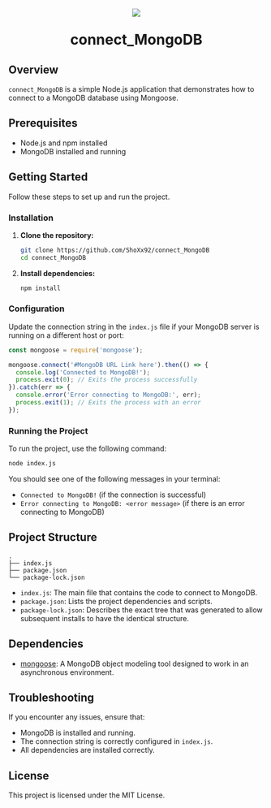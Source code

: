 <h1 align="center">
    <img src="https://imgur.com/VA57evz.png">
    <br>
    <p>connect_MongoDB</p>
</h1>

## Overview

`connect_MongoDB` is a simple Node.js application that demonstrates how to connect to a MongoDB database using Mongoose.

## Prerequisites

- Node.js and npm installed
- MongoDB installed and running

## Getting Started

Follow these steps to set up and run the project.

### Installation

1. **Clone the repository:**
    ```sh
    git clone https://github.com/ShoXx92/connect_MongoDB
    cd connect_MongoDB
    ```

2. **Install dependencies:**
    ```sh
    npm install
    ```

### Configuration

Update the connection string in the `index.js` file if your MongoDB server is running on a different host or port:
```javascript
const mongoose = require('mongoose');

mongoose.connect('#MongoDB URL Link here').then(() => {
  console.log('Connected to MongoDB!');
  process.exit(0); // Exits the process successfully
}).catch(err => {
  console.error('Error connecting to MongoDB:', err);
  process.exit(1); // Exits the process with an error
});
```

### Running the Project

To run the project, use the following command:
```sh
node index.js
```

You should see one of the following messages in your terminal:
- `Connected to MongoDB!` (if the connection is successful)
- `Error connecting to MongoDB: <error message>` (if there is an error connecting to MongoDB)

## Project Structure

```
.
├── index.js
├── package.json
└── package-lock.json
```

- `index.js`: The main file that contains the code to connect to MongoDB.
- `package.json`: Lists the project dependencies and scripts.
- `package-lock.json`: Describes the exact tree that was generated to allow subsequent installs to have the identical structure.

## Dependencies

- [mongoose](https://www.npmjs.com/package/mongoose): A MongoDB object modeling tool designed to work in an asynchronous environment.

## Troubleshooting

If you encounter any issues, ensure that:
- MongoDB is installed and running.
- The connection string is correctly configured in `index.js`.
- All dependencies are installed correctly.

## License

This project is licensed under the MIT License.